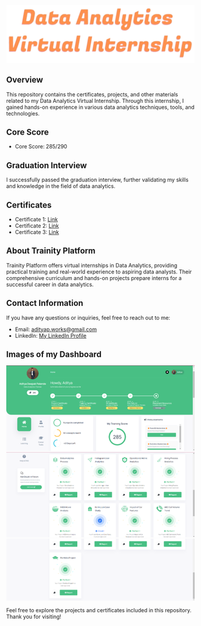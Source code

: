 <p align="center">
    <img src = "./logo.png">
</p>

## Overview
This repository contains the certificates, projects, and other materials related to my Data Analytics Virtual Internship. Through this internship, I gained hands-on experience in various data analytics techniques, tools, and technologies.

## Core Score
- Core Score: 285/290

## Graduation Interview
I successfully passed the graduation interview, further validating my skills and knowledge in the field of data analytics.

<!-- Add more projects as needed -->

## Certificates
- Certificate 1: [Link](/Trainity-internship/Certificates/TrainingCertificate.pdf)
- Certificate 2: [Link](/Trainity-internship/Certificates/LiveProjectCompletion.pdf)
- Certificate 3: [Link](/Trainity-internship/Certificates/InternshipCertificate.pdf)

## About Trainity Platform
Trainity Platform offers virtual internships in Data Analytics, providing practical training and real-world experience to aspiring data analysts. Their comprehensive curriculum and hands-on projects prepare interns for a successful career in data analytics.

## Contact Information
If you have any questions or inquiries, feel free to reach out to me:
- Email: adityap.works@gmail.com
- LinkedIn: [My LinkedIn Profile](https://www.linkedin.com/in/aditya-palande-256787273/)
  
## Images of my Dashboard
![image1](./Trainity-internship/ss1.png)
![image1](./Trainity-internship/ss2.png)
![image1](./Trainity-internship/ss3.png)
<br>

Feel free to explore the projects and certificates included in this repository. Thank you for visiting!


